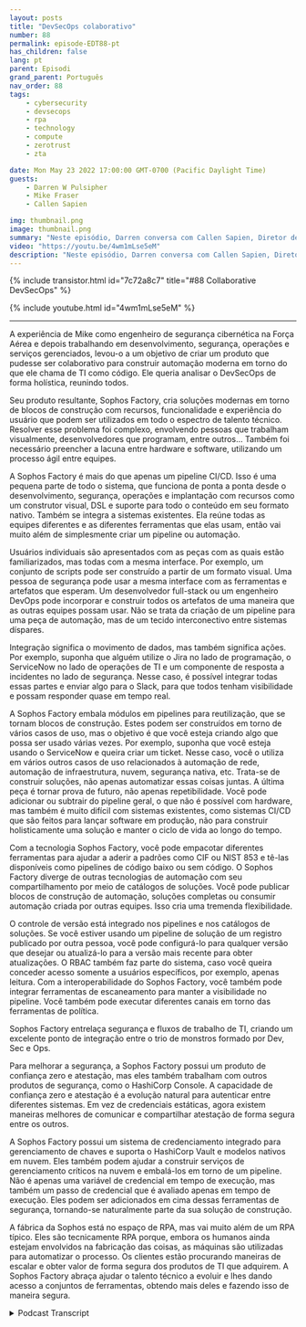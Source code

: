 ```yaml
---
layout: posts
title: "DevSecOps colaborativo"
number: 88
permalink: episode-EDT88-pt
has_children: false
lang: pt
parent: Episodi
grand_parent: Português
nav_order: 88
tags:
    - cybersecurity
    - devsecops
    - rpa
    - technology
    - compute
    - zerotrust
    - zta

date: Mon May 23 2022 17:00:00 GMT-0700 (Pacific Daylight Time)
guests:
    - Darren W Pulsipher
    - Mike Fraser
    - Callen Sapien

img: thumbnail.png
image: thumbnail.png
summary: "Neste episódio, Darren conversa com Callen Sapien, Diretor de Gerenciamento de Produtos da Sophos Factory, e Mike Fraser, VP de DevSecOps, sobre seu produto que permite uma colaboração verdadeiramente integrada entre Segurança, Desenvolvimento e Operações (SecDevOps)."
video: "https://youtu.be/4wm1mLse5eM"
description: "Neste episódio, Darren conversa com Callen Sapien, Diretor de Gerenciamento de Produtos da Sophos Factory, e Mike Fraser, VP de DevSecOps, sobre seu produto que permite uma colaboração verdadeiramente integrada entre Segurança, Desenvolvimento e Operações (SecDevOps)."
---
```


<div>
{% include transistor.html id="7c72a8c7" title="#88 Collaborative DevSecOps" %}

{% include youtube.html id="4wm1mLse5eM" %}
</div>

---

A experiência de Mike como engenheiro de segurança cibernética na Força Aérea e depois trabalhando em desenvolvimento, segurança, operações e serviços gerenciados, levou-o a um objetivo de criar um produto que pudesse ser colaborativo para construir automação moderna em torno do que ele chama de TI como código. Ele queria analisar o DevSecOps de forma holística, reunindo todos.

Seu produto resultante, Sophos Factory, cria soluções modernas em torno de blocos de construção com recursos, funcionalidade e experiência do usuário que podem ser utilizados em todo o espectro de talento técnico. Resolver esse problema foi complexo, envolvendo pessoas que trabalham visualmente, desenvolvedores que programam, entre outros... Também foi necessário preencher a lacuna entre hardware e software, utilizando um processo ágil entre equipes.

A Sophos Factory é mais do que apenas um pipeline CI/CD. Isso é uma pequena parte de todo o sistema, que funciona de ponta a ponta desde o desenvolvimento, segurança, operações e implantação com recursos como um construtor visual, DSL e suporte para todo o conteúdo em seu formato nativo. Também se integra a sistemas existentes. Ela reúne todas as equipes diferentes e as diferentes ferramentas que elas usam, então vai muito além de simplesmente criar um pipeline ou automação.

Usuários individuais são apresentados com as peças com as quais estão familiarizados, mas todas com a mesma interface. Por exemplo, um conjunto de scripts pode ser construído a partir de um formato visual. Uma pessoa de segurança pode usar a mesma interface com as ferramentas e artefatos que esperam. Um desenvolvedor full-stack ou um engenheiro DevOps pode incorporar e construir todos os artefatos de uma maneira que as outras equipes possam usar. Não se trata da criação de um pipeline para uma peça de automação, mas de um tecido interconectivo entre sistemas díspares.

Integração significa o movimento de dados, mas também significa ações. Por exemplo, suponha que alguém utilize o Jira no lado de programação, o ServiceNow no lado de operações de TI e um componente de resposta a incidentes no lado de segurança. Nesse caso, é possível integrar todas essas partes e enviar algo para o Slack, para que todos tenham visibilidade e possam responder quase em tempo real.

A Sophos Factory embala módulos em pipelines para reutilização, que se tornam blocos de construção. Estes podem ser construídos em torno de vários casos de uso, mas o objetivo é que você esteja criando algo que possa ser usado várias vezes. Por exemplo, suponha que você esteja usando o ServiceNow e queira criar um ticket. Nesse caso, você o utiliza em vários outros casos de uso relacionados à automação de rede, automação de infraestrutura, nuvem, segurança nativa, etc. Trata-se de construir soluções, não apenas automatizar essas coisas juntas. A última peça é tornar prova de futuro, não apenas repetibilidade. Você pode adicionar ou subtrair do pipeline geral, o que não é possível com hardware, mas também é muito difícil com sistemas existentes, como sistemas CI/CD que são feitos para lançar software em produção, não para construir holisticamente uma solução e manter o ciclo de vida ao longo do tempo.

Com a tecnologia Sophos Factory, você pode empacotar diferentes ferramentas para ajudar a aderir a padrões como CIF ou NIST 853 e tê-las disponíveis como pipelines de código baixo ou sem código. O Sophos Factory diverge de outras tecnologias de automação com seu compartilhamento por meio de catálogos de soluções. Você pode publicar blocos de construção de automação, soluções completas ou consumir automação criada por outras equipes. Isso cria uma tremenda flexibilidade.

O controle de versão está integrado nos pipelines e nos catálogos de soluções. Se você estiver usando um pipeline de solução de um registro publicado por outra pessoa, você pode configurá-lo para qualquer versão que desejar ou atualizá-lo para a versão mais recente para obter atualizações. O RBAC também faz parte do sistema, caso você queira conceder acesso somente a usuários específicos, por exemplo, apenas leitura. Com a interoperabilidade do Sophos Factory, você também pode integrar ferramentas de escaneamento para manter a visibilidade no pipeline. Você também pode executar diferentes canais em torno das ferramentas de política.

Sophos Factory entrelaça segurança e fluxos de trabalho de TI, criando um excelente ponto de integração entre o trio de monstros formado por Dev, Sec e Ops.

Para melhorar a segurança, a Sophos Factory possui um produto de confiança zero e atestação, mas eles também trabalham com outros produtos de segurança, como o HashiCorp Console. A capacidade de confiança zero e atestação é a evolução natural para autenticar entre diferentes sistemas. Em vez de credenciais estáticas, agora existem maneiras melhores de comunicar e compartilhar atestação de forma segura entre os outros.

A Sophos Factory possui um sistema de credenciamento integrado para gerenciamento de chaves e suporta o HashiCorp Vault e modelos nativos em nuvem. Eles também podem ajudar a construir serviços de gerenciamento críticos na nuvem e embalá-los em torno de um pipeline. Não é apenas uma variável de credencial em tempo de execução, mas também um passo de credencial que é avaliado apenas em tempo de execução. Eles podem ser adicionados em cima dessas ferramentas de segurança, tornando-se naturalmente parte da sua solução de construção.

A fábrica da Sophos está no espaço de RPA, mas vai muito além de um RPA típico. Eles são tecnicamente RPA porque, embora os humanos ainda estejam envolvidos na fabricação das coisas, as máquinas são utilizadas para automatizar o processo. Os clientes estão procurando maneiras de escalar e obter valor de forma segura dos produtos de TI que adquirem. A Sophos Factory abraça ajudar o talento técnico a evoluir e lhes dando acesso a conjuntos de ferramentas, obtendo mais deles e fazendo isso de maneira segura.



<details>
<summary> Podcast Transcript </summary>

<p></p>

</details>
